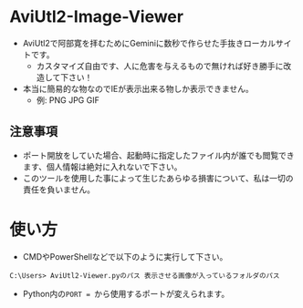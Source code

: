 # AviUtl2-Image-Viewer
* AviUtl2で阿部寛を拝むためにGeminiに数秒で作らせた手抜きローカルサイトです。
  * カスタマイズ自由です、人に危害を与えるもので無ければ好き勝手に改造して下さい！
* 本当に簡易的な物なのでIEが表示出来る物しか表示できません。
  * 例: PNG JPG GIF
## 注意事項
* ポート開放をしていた場合、起動時に指定したファイル内が誰でも閲覧できます、個人情報は絶対に入れないで下さい。
* このツールを使用した事によって生じたあらゆる損害について、私は一切の責任を負いません。
# 使い方
* CMDやPowerShellなどで以下のように実行して下さい。
```
C:\Users> AviUtl2-Viewer.pyのパス 表示させる画像が入っているフォルダのパス
```
* Python内の`PORT = `から使用するポートが変えられます。
